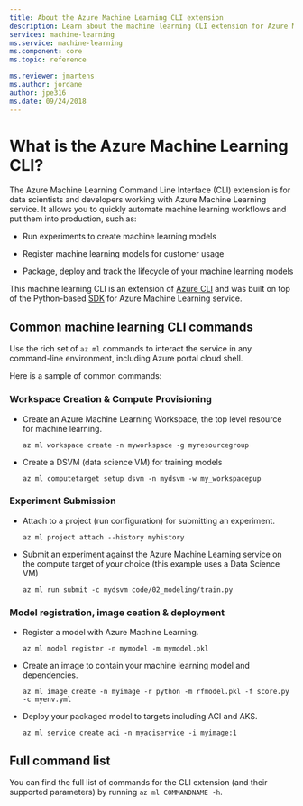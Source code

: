 ```yaml
---
title: About the Azure Machine Learning CLI extension
description: Learn about the machine learning CLI extension for Azure Machine Learning. 
services: machine-learning
ms.service: machine-learning
ms.component: core
ms.topic: reference

ms.reviewer: jmartens
ms.author: jordane
author: jpe316
ms.date: 09/24/2018
---
```


# What is the Azure Machine Learning CLI?

The Azure Machine Learning Command Line Interface (CLI) extension is for data scientists and developers working with Azure Machine Learning service. It allows you to quickly automate machine learning workflows and put them into production, such as:
+ Run experiments to create machine learning models

+ Register machine learning models for customer usage

+ Package, deploy and track the lifecycle of your machine learning models

This machine learning CLI is an extension of [Azure CLI](https://docs.microsoft.com/cli/azure/?view=azure-cli-latest) and was built on top of the Python-based <a href="http://aka.ms/aml-sdk" target="_blank">SDK</a> for Azure Machine Learning service.

## Common machine learning CLI commands

Use the rich set of `az ml` commands to interact the service in any command-line environment, including Azure portal cloud shell.

Here is a sample of common commands:

### Workspace Creation & Compute Provisioning

+ Create an Azure Machine Learning Workspace, the top level resource for machine learning.
  ```AzureCLI
  az ml workspace create -n myworkspace -g myresourcegroup
  ```
    
+ Create a DSVM (data science VM) for training models
  ```AzureCLI
  az ml computetarget setup dsvm -n mydsvm -w my_workspacepup
  ```

### Experiment Submission
+ Attach to a project (run configuration) for submitting an experiment.
  ```AzureCLI
  az ml project attach --history myhistory
  ```

+ Submit an experiment against the Azure Machine Learning service on the compute target of your choice (this example uses a Data Science VM)
  ```AzureCLI
  az ml run submit -c mydsvm code/02_modeling/train.py
  ```

### Model registration, image ceation & deployment

+ Register a model with Azure Machine Learning.
  ```AzureCLI
  az ml model register -n mymodel -m mymodel.pkl
  ```

+ Create an image to contain your machine learning model and dependencies. 
  ```AzureCLI
  az ml image create -n myimage -r python -m rfmodel.pkl -f score.py -c myenv.yml
  ```

+ Deploy your packaged model to targets including ACI and AKS.
  ```AzureCLI
  az ml service create aci -n myaciservice -i myimage:1
  ```
    
## Full command list
You can find the full list of commands for the CLI extension (and their supported parameters) by running ```az ml COMMANDNAME -h```. 
